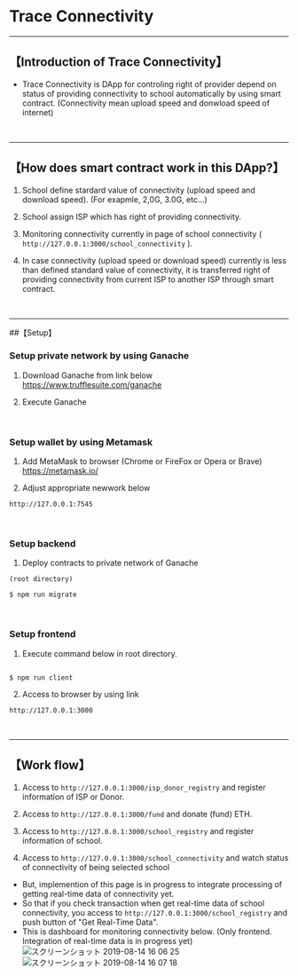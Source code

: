 # Trace Connectivity

***

## 【Introduction of Trace Connectivity】
- Trace Connectivity is DApp for controling right of provider depend on status of providing connectivity to school automatically by using smart contract.
(Connectivity mean upload speed and donwload speed of internet)


&nbsp;


***

## 【How does smart contract work in this DApp?】
1. School define stardard value of connectivity (upload speed and download speed).
  (For exapmle, 2,0G, 3.0G, etc...)

2. School assign ISP which has right of providing connectivity.

3. Monitoring connectivity currently in page of school connectivity ( `http://127.0.0.1:3000/school_connectivity` ).

4. In case connectivity (upload speed or download speed) currently is less than defined standard value of connectivity, it is transferred right of providing connectivity from current ISP to another ISP through smart contract.


&nbsp;


***

##【Setup】

### Setup private network by using Ganache
1. Download Ganache from link below
https://www.trufflesuite.com/ganache  


2. Execute Ganache   

&nbsp;



### Setup wallet by using Metamask
1. Add MetaMask to browser (Chrome or FireFox or Opera or Brave)    
https://metamask.io/  


2. Adjust appropriate newwork below 
```
http://127.0.0.1:7545

```

&nbsp;


### Setup backend
1. Deploy contracts to private network of Ganache
```
(root directory)

$ npm run migrate
```

&nbsp;


### Setup frontend
1. Execute command below in root directory.
```

$ npm run client
```

2. Access to browser by using link 
```
http://127.0.0.1:3000
```

&nbsp;

***


## 【Work flow】
1. Access to `http://127.0.0.1:3000/isp_donor_registry` and register information of ISP or Donor.

2. Access to `http://127.0.0.1:3000/fund` and donate (fund) ETH.

3. Access to `http://127.0.0.1:3000/school_registry` and register information of school.

4. Access to `http://127.0.0.1:3000/school_connectivity` and watch status of connectivity of being selected school
- But, implemention of this page is in progress to integrate processing of getting real-time data of connectivity yet.
- So that if you check transaction when get real-time data of school connectivity, you access to `http://127.0.0.1:3000/school_registry` and push button of "Get Real-Time Data".
- This is dashboard for monitoring connectivity below. (Only frontend. Integration of real-time data is in progress yet)
![スクリーンショット 2019-08-14 16 06 25](https://user-images.githubusercontent.com/19357502/63027682-acd87f80-bead-11e9-99eb-a952f3ad4acc.png)
![スクリーンショット 2019-08-14 16 07 18](https://user-images.githubusercontent.com/19357502/63027683-ad711600-bead-11e9-9a0a-43b0ed61a205.png)



